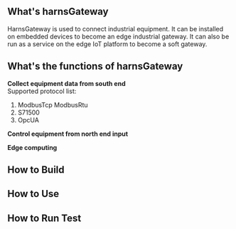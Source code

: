 ## What's harnsGateway

HarnsGateway is used to connect industrial equipment. It can be installed on embedded devices to become an edge
industrial gateway. It can also be run as a service on the edge IoT platform to become a soft gateway.

## What's the functions of harnsGateway

**Collect equipment data from south end**  
Supported protocol list:<br>

1. ModbusTcp ModbusRtu
2. S71500
3. OpcUA

**Control equipment from north end input**

**Edge computing**

## How to Build

## How to Use

## How to Run Test


